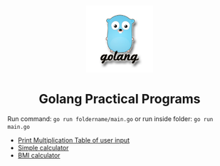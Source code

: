 <div align=center><img src="golang.png" width=150></div>

<h1 align=center>Golang Practical Programs</h1>

Run command: `go run foldername/main.go` or run inside folder: `go run main.go`

- <a href="multiplication-table/">Print Multiplication Table of user input</a>
- <a href="simple-calculator/">Simple calculator</a>
- <a href="bmi-calculator/">BMI calculator</a>
